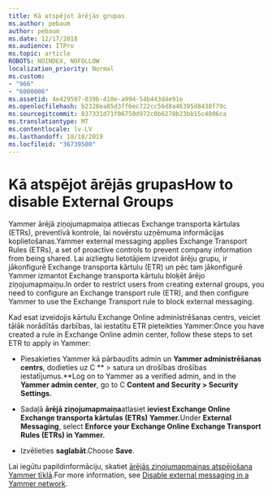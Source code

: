 ```yaml
---
title: Kā atspējot ārējās grupas
ms.author: pebaum
author: pebaum
ms.date: 12/17/2018
ms.audience: ITPro
ms.topic: article
ROBOTS: NOINDEX, NOFOLLOW
localization_priority: Normal
ms.custom:
- "966"
- "6000006"
ms.assetid: 4e429507-039b-410e-a994-54b443d4e91e
ms.openlocfilehash: b2328ea85d3ff6ec722cc56d8a46395d8438f79c
ms.sourcegitcommit: 037331d71f06750d972c0b6278b23bb15c4806ca
ms.translationtype: MT
ms.contentlocale: lv-LV
ms.lasthandoff: 10/18/2019
ms.locfileid: "36739500"
---
```

# <a name="how-to-disable-external-groups"></a><span data-ttu-id="71037-102">Kā atspējot ārējās grupas</span><span class="sxs-lookup"><span data-stu-id="71037-102">How to disable External Groups</span></span>

<span data-ttu-id="71037-103">Yammer ārējā ziņojumapmaiņa attiecas Exchange transporta kārtulas (ETRs), preventīvā kontrole, lai novērstu uzņēmuma informācijas koplietošanas.</span><span class="sxs-lookup"><span data-stu-id="71037-103">Yammer external messaging applies Exchange Transport Rules (ETRs), a set of proactive controls to prevent company information from being shared.</span></span> <span data-ttu-id="71037-104">Lai aizliegtu lietotājiem izveidot ārēju grupu, ir jākonfigurē Exchange transporta kārtulu (ETR) un pēc tam jākonfigurē Yammer izmantot Exchange transporta kārtulu bloķēt ārējo ziņojumapmaiņu.</span><span class="sxs-lookup"><span data-stu-id="71037-104">In order to restrict users from creating external groups, you need to configure an Exchange transport rule (ETR), and then configure Yammer to use the Exchange Transport rule to block external messaging.</span></span>
  
<span data-ttu-id="71037-105">Kad esat izveidojis kārtulu Exchange Online administrēšanas centrs, veiciet tālāk norādītās darbības, lai iestatītu ETR pieteikties Yammer:</span><span class="sxs-lookup"><span data-stu-id="71037-105">Once you have created a rule in Exchange Online admin center, follow these steps to set ETR to apply in Yammer:</span></span>
  
- <span data-ttu-id="71037-106">Piesakieties Yammer kā pārbaudīts admin un **Yammer administrēšanas centrs**, dodieties uz C \*\* \> satura un drošības drošības iestatījumus.\*\*</span><span class="sxs-lookup"><span data-stu-id="71037-106">Log on to Yammer as a verified admin, and in the **Yammer admin center**, go to C **Content and Security \> Security Settings.**</span></span>

- <span data-ttu-id="71037-107">Sadaļā **ārējā ziņojumapmaiņa**atlasiet **ieviest Exchange Online Exchange transporta kārtulas (ETRs) Yammer.**</span><span class="sxs-lookup"><span data-stu-id="71037-107">Under **External Messaging**, select **Enforce your Exchange Online Exchange Transport Rules (ETRs) in Yammer.**</span></span>

- <span data-ttu-id="71037-108">Izvēlieties **saglabāt**.</span><span class="sxs-lookup"><span data-stu-id="71037-108">Choose **Save**.</span></span>

<span data-ttu-id="71037-109">Lai iegūtu papildinformāciju, skatiet [ārējās ziņojumapmaiņas atspējošana Yammer tīklā](https://docs.microsoft.com/yammer/work-with-external-users/disable-external-messaging).</span><span class="sxs-lookup"><span data-stu-id="71037-109">For more information, see [Disable external messaging in a Yammer network](https://docs.microsoft.com/yammer/work-with-external-users/disable-external-messaging).</span></span>
  